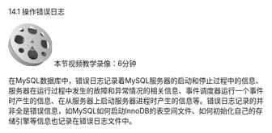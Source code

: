 ### 
  14.1 操作错误日志


<img class="my_markdown" class="h-pic" src="../images/Figure-0365-262.jpg" style="width:86px;  height: 85px; "/> 本节视频教学录像：6分钟

在MySQL数据库中，错误日志记录着MySQL服务器的启动和停止过程中的信息、服务器在运行过程中发生的故障和异常情况的相关信息、事件调度器运行一个事件时产生的信息、在从服务器上启动服务器进程时产生的信息等。错误日志记录的并非全是错误信息，如MySQL如何启动InnoDB的表空间文件、如何初始化自己的存储引擎等信息也记录在错误日志文件中。

